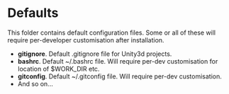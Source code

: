 # Defaults
This folder contains default configuration files.
Some or all of these will require per-developer customisation after installation.

* **gitignore**. Default .gitignore file for Unity3d projects.
* **bashrc**. Default ~/.bashrc file. Will require per-dev customisation for location of $WORK\_DIR etc.
* **gitconfig**. Default ~/.gitconfig file. Will require per-dev customisation.
* And so on...

